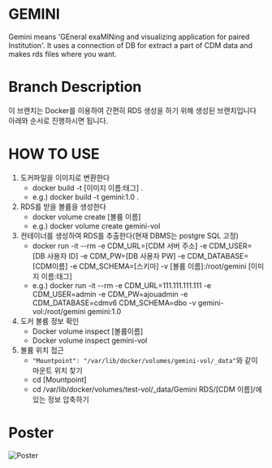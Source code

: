 # GEMINI
Gemini means 'GEneral exaMINing and visualizing application for paired Institution'.
It uses a connection of DB for extract a part of CDM data and makes rds files where you want.

# Branch Description
이 브랜치는 Docker를 이용하여 간편히 RDS 생성을 하기 위해 생성된 브랜치입니다 <br/>
아래와 순서로 진행하시면 됩니다.

# HOW TO USE
1. 도커파일을 이미지로 변환한다
	- docker build -t [이미지 이름:태그] .
	- e.g.) docker build -t gemini:1.0 .
2. RDS를 받을 볼륨을 생성한다
	- docker volume create [볼륨 이름]
	- e.g.) docker volume create gemini-vol
3. 컨테이너를 생성하여 RDS를 추출한다(현재 DBMS는 postgre SQL 고정)
	- docker run -it --rm -e CDM_URL=[CDM 서버 주소] -e CDM_USER=[DB 사용자 ID] -e CDM_PW=[DB 사용자 PW] -e CDM_DATABASE=[CDM이름] -e CDM_SCHEMA=[스키마] -v [볼륨 이름]:/root/gemini [이미지 이름:태그]
	- e.g.) docker run -it --rm -e CDM_URL=111.111.111.111 -e CDM_USER=admin -e CDM_PW=ajouadmin -e CDM_DATABASE=cdmv6 CDM_SCHEMA=dbo -v gemini-vol:/root/gemini gemini:1.0
4. 도커 볼륨 정보 확인
	- Docker volume inspect [볼륨이름]
	- Docker volume inspect gemini-vol
5. 볼륨 위치 접근
	- `"Mountpoint": "/var/lib/docker/volumes/gemini-vol/_data"`와 같이 마운트 위치 찾기
	- cd [Mountpoint]
	- cd /var/lib/docker/volumes/test-vol/_data/Gemini RDS/[CDM 이름]/에 있는 정보 압축하기
	

# Poster
![Poster](/OHDSI_GEMINI_poster.png)
